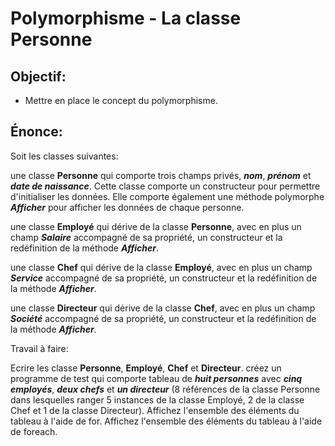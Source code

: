 # Polymorphisme - La classe Personne

## Objectif:
* Mettre en place le concept du polymorphisme.

## Énonce:
Soit les classes suivantes:

une classe **Personne** qui comporte trois champs privés, ***nom***, ***prénom*** et ***date de naissance***.
Cette classe comporte un constructeur pour permettre d'initialiser les données. Elle comporte également une méthode polymorphe ***Afficher*** pour afficher les données de chaque personne.

une classe **Employé** qui dérive de la classe **Personne**, avec en plus un champ ***Salaire*** accompagné de sa propriété, un constructeur et la redéfinition de la méthode ***Afficher***.

une classe **Chef** qui dérive de la classe **Employé**, avec en plus un champ ***Service*** accompagné de sa propriété, un constructeur et la redéfinition de la méthode ***Afficher***.

une classe **Directeur** qui dérive de la classe **Chef**, avec en plus un champ ***Société*** accompagné de sa propriété, un constructeur et la redéfinition de la méthode ***Afficher***.

Travail à faire:

Ecrire les classe **Personne**, **Employé**, **Chef** et **Directeur**.
créez un programme de test qui comporte tableau de ***huit personnes*** avec ***cinq employés***, ***deux chefs*** et ***un directeur*** (8 références de la classe Personne dans lesquelles ranger 5 instances de la classe Employé, 2 de la classe Chef et 1 de la classe Directeur).
Affichez l'ensemble des éléments du tableau à l'aide de for.
Affichez l'ensemble des éléments du tableau à l'aide de foreach.